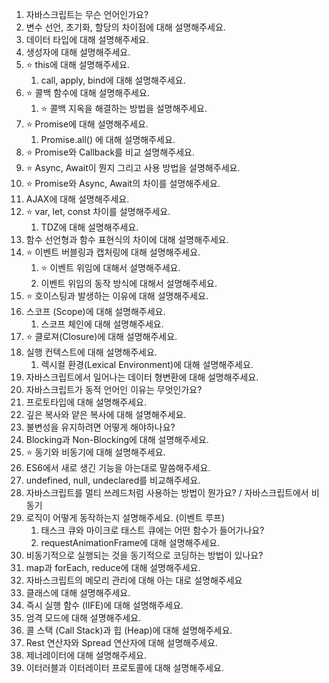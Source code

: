 1. 자바스크립트는 무슨 언어인가요?
2. 변수 선언, 초기화, 할당의 차이점에 대해 설명해주세요.
3. 데이터 타입에 대해 설명해주세요.
4. 생성자에 대해 설명해주세요.
5. ⭐ this에 대해 설명해주세요.
   1. call, apply, bind에 대해 설명해주세요.
6. ⭐ 콜백 함수에 대해 설명해주세요.
   1. ⭐ 콜백 지옥을 해결하는 방법을 설명해주세요.
7. ⭐ Promise에 대해 설명해주세요.
   1. Promise.all() 에 대해 설명해주세요.
8. ⭐ Promise와 Callback를 비교 설명해주세요.
9. ⭐ Async, Await이 뭔지 그리고 사용 방법을 설명해주세요.
10. ⭐ Promise와 Async, Await의 차이를 설명해주세요.
11. AJAX에 대해 설명해주세요.
12. ⭐ var, let, const 차이를 설명해주세요.
    1. TDZ에 대해 설명해주세요.
13. 함수 선언형과 함수 표현식의 차이에 대해 설명해주세요.
14. ⭐ 이벤트 버블링과 캡처링에 대해 설명해주세요.
    1. ⭐ 이벤트 위임에 대해서 설명해주세요.
    2. 이벤트 위임의 동작 방식에 대해서 설명해주세요.
15. ⭐ 호이스팅과 발생하는 이유에 대해 설명해주세요.
16. 스코프 (Scope)에 대해 설명해주세요.
    1. 스코프 체인에 대해 설명해주세요.
17. ⭐ 클로져(Closure)에 대해 설명해주세요.
18. 실행 컨텍스트에 대해 설명해주세요.
    1. 렉시컬 환경(Lexical Environment)에 대해 설명해주세요.
19. 자바스크립트에서 일어나는 데이터 형변환에 대해 설명해주세요.
20. 자바스크립트가 동적 언어인 이유는 무엇인가요?
21. 프로토타입에 대해 설명해주세요.
22. 깊은 복사와 얕은 복사에 대해 설명해주세요.
23. 불변성을 유지하려면 어떻게 해야하나요?
24. Blocking과 Non-Blocking에 대해 설명해주세요.
25. ⭐ 동기와 비동기에 대해 설명해주세요.
26. ES6에서 새로 생긴 기능을 아는대로 말씀해주세요.
27. undefined, null, undeclared를 비교해주세요.
28. 자바스크립트를 멀티 쓰레드처럼 사용하는 방법이 뭔가요? / 자바스크립트에서 비동기
29. 로직이 어떻게 동작하는지 설명해주세요. (이벤트 루프)
    1. 태스크 큐와 마이크로 태스트 큐에는 어떤 함수가 들어가나요?
    2. requestAnimationFrame에 대해 설명해주세요.
30. 비동기적으로 실행되는 것을 동기적으로 코딩하는 방법이 있나요?
31. map과 forEach, reduce에 대해 설명해주세요.
32. 자바스크립트의 메모리 관리에 대해 아는 대로 설명해주세요
33. 클래스에 대해 설명해주세요.
34. 즉시 실행 함수 (IIFE)에 대해 설명해주세요.
35. 엄격 모드에 대해 설명해주세요.
36. 콜 스택 (Call Stack)과 힙 (Heap)에 대해 설명해주세요.
37. Rest 연산자와 Spread 연산자에 대해 설명해주세요.
38. 제너레이터에 대해 설명해주세요.
39. 이터러블과 이터레이터 프로토콜에 대해 설명해주세요.
